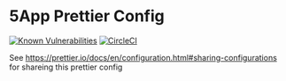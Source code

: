 # 5App Prettier Config

[![Known Vulnerabilities](https://snyk.io/test/github/5app/prettier-config/badge.svg)](https://snyk.io/test/github/5app/prettier-config)
[![CircleCI](https://circleci.com/gh/5app/prettier-config.svg?style=shield)](https://circleci.com/gh/5app/prettier-config)

See https://prettier.io/docs/en/configuration.html#sharing-configurations for shareing this prettier config
